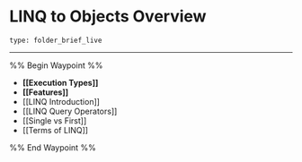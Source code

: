 # LINQ to Objects Overview
 
```ccard
type: folder_brief_live
```
 
---

%% Begin Waypoint %%
- **[[Execution Types]]**
- **[[Features]]**
- [[LINQ Introduction]]
- [[LINQ Query Operators]]
- [[Single vs First]]
- [[Terms of LINQ]]

%% End Waypoint %%